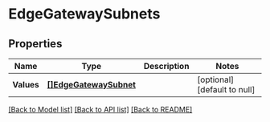 # EdgeGatewaySubnets

## Properties
Name | Type | Description | Notes
------------ | ------------- | ------------- | -------------
**Values** | [**[]EdgeGatewaySubnet**](EdgeGatewaySubnet.md) |  | [optional] [default to null]

[[Back to Model list]](../README.md#documentation-for-models) [[Back to API list]](../README.md#documentation-for-api-endpoints) [[Back to README]](../README.md)


